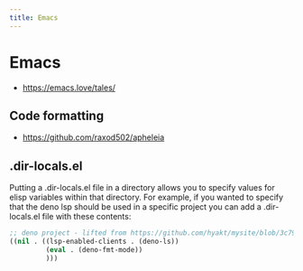 ```yaml
---
title: Emacs
---
```


# Emacs

- https://emacs.love/tales/

## Code formatting

- https://github.com/raxod502/apheleia

## .dir-locals.el

Putting a .dir-locals.el file in a directory allows you to specify values for
elisp variables within that directory. For example, if you wanted to specify
that the deno lsp should be used in a specific project you can add a
.dir-locals.el file with these contents:

```lisp
;; deno project - lifted from https://github.com/hyakt/mysite/blob/3c79aa1ed136c462dc29046e980cb1328393168a/.dir-locals.el
((nil . ((lsp-enabled-clients . (deno-ls))
         (eval . (deno-fmt-mode))
         )))
```
